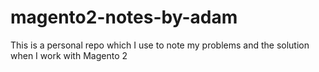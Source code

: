 # magento2-notes-by-adam
This is a personal repo which I use to note my problems and the solution when I work with Magento 2
